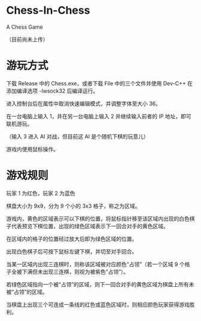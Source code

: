 # Chess-In-Chess

A Chess Game

（目前尚未上传）

# 游玩方式

下载 Release 中的 Chess.exe，或者下载 File 中的三个文件并使用 Dev-C++ 在添加编译选项 -lwsock32 后编译运行。

进入控制台后在属性中取消快速编辑模式，并调整字体至大小 36。

在一台电脑上输入 1，并在另一台电脑上输入 2 并继续输入前者的 IP 地址，即可联机游玩。

（输入 3 进入 AI 对战，但目前这 AI 是个随机下棋的玩意儿）

游戏内使用鼠标操作。

# 游戏规则

玩家 1 为红色，玩家 2 为蓝色

棋盘大小为 9x9，分为 9 个小的 3x3 格子，称之为区域。

游戏内，黄色的区域表示可以下棋的位置，将鼠标指针移至该区域内出现的白色棋子代表预览下棋位置，出现的绿色区域表示下一回合对手的黄色区域。

在区域内的格子的位置经过放大后即为绿色区域的位置。

出现白色棋子后可按下鼠标左键下棋，并切至对手回合。

当某一区域内出现三连棋时，则称该区域被对应颜色“占领”（若一个区域 9 个格子全被下满但未出现三连棋，则视为被紫色“占领”）。

若绿色区域指向一个被“占领”的区域，则下一回合对手的黄色区域为棋盘上所有未被“占领”的区域。

当棋盘上出现三个可连成一条线的红色或蓝色区域时，则相应颜色玩家获得游戏胜利。
